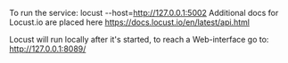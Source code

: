 To run the service: locust --host=http://127.0.0.1:5002
Additional docs for Locust.io are placed here https://docs.locust.io/en/latest/api.html

Locust will run locally after it's started, to reach a Web-interface go to: http://127.0.0.1:8089/